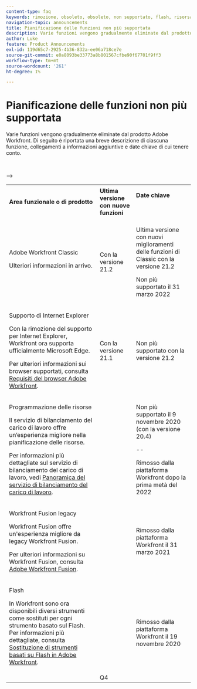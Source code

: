 ```yaml
---
content-type: faq
keywords: rimozione, obsoleto, obsoleto, non supportato, flash, risorsa, programmazione
navigation-topic: announcements
title: Pianificazione delle funzioni non più supportata
description: Varie funzioni vengono gradualmente eliminate dal prodotto Adobe Workfront. Di seguito è riportata una breve descrizione di ciascuna funzione, collegamenti a informazioni aggiuntive e date chiave di cui tenere conto.
author: Luke
feature: Product Announcements
exl-id: 119d65c7-2925-4b36-832a-ee06a718ce7e
source-git-commit: e0a8093be33773a8b801567cfbe90f67701f9ff3
workflow-type: tm+mt
source-wordcount: '261'
ht-degree: 1%

---
```


# Pianificazione delle funzioni non più supportata

Varie funzioni vengono gradualmente eliminate dal prodotto Adobe Workfront. Di seguito è riportata una breve descrizione di ciascuna funzione, collegamenti a informazioni aggiuntive e date chiave di cui tenere conto.

<table style="table-layout:auto"> 
 <col> 
 <col data-mc-conditions=""> 
 <col> 
 <tbody> 
  <tr> 
   <td><b>Area funzionale o di prodotto</b></td> 
   <td><strong>Ultima versione con nuove funzioni</strong> </td> 
   <td> <p rowspan="2"><strong>Date chiave</strong> </p> <p rowspan="2"> </p> </td> 
  </tr> 
  <tr data-mc-conditions=""> 
   <td>Adobe Workfront Classic <p style="font-weight: normal;">Ulteriori informazioni in arrivo.</p> </td> 
   <td>Con la versione 21.2</td> 
   <td> <p>Ultima versione con nuovi miglioramenti delle funzioni di Classic con la versione 21.2</p> <p>Non più supportato il 31 marzo 2022</p> </td> 
  </tr> 
  <tr data-mc-conditions=""> 
   <td> <p>Supporto di Internet Explorer</p> <p>Con la rimozione del supporto per Internet Explorer, Workfront ora supporta ufficialmente Microsoft Edge. </p> <p>Per ulteriori informazioni sui browser supportati, consulta <a href="../../workfront-basics/workfront-browser-requirements.md" class="MCXref xref">Requisiti del browser Adobe Workfront</a>.</p> </td> 
   <td>Con la versione 21.1</td> 
   <td>Non più supportato con la versione 21.2</td> 
  </tr> 
  <tr> 
   <td> <p>Programmazione delle risorse</p> <p>Il servizio di bilanciamento del carico di lavoro offre un’esperienza migliore nella pianificazione delle risorse.</p> <p>Per informazioni più dettagliate sul servizio di bilanciamento del carico di lavoro, vedi <a href="../../resource-mgmt/workload-balancer/overview-workload-balancer.md">Panoramica del servizio di bilanciamento del carico di lavoro</a>.</p> </td> 
   <td> </td> 
   <td> <p>Non più supportato il 9 novembre 2020 (con la versione 20.4)</p> <p>--</p> <p>Rimosso dalla piattaforma Workfront dopo la prima metà del 2022</p> </td> 
  </tr> 
  <tr> 
   <td> <p>Workfront Fusion legacy</p> <p>Workfront Fusion offre un'esperienza migliore da legacy Workfront Fusion.</p> <p>Per ulteriori informazioni su Workfront Fusion, consulta <a href="../../workfront-fusion/workfront-fusion-2.md" class="MCXref xref">Adobe Workfront Fusion</a>.</p> </td> 
   <td> </td> 
   <td>Rimosso dalla piattaforma Workfront il 31 marzo 2021</td> 
  </tr> 
  <tr> 
   <td> <p>Flash</p> <p>In Workfront sono ora disponibili diversi strumenti come sostituti per ogni strumento basato sul Flash. Per informazioni più dettagliate, consulta <a href="../../product-announcements/announcements/announcement-archive/replace-flash-tools.md" class="MCXref xref">Sostituzione di strumenti basati su Flash in Adobe Workfront</a>.</p> </td> 
   <td> </td> 
   <td> <p> </p> <p>Rimosso dalla piattaforma Workfront il 19 novembre 2020</p> </td> 
  </tr> <!--
   <tr data-mc-conditions="QuicksilverOrClassic.Draft mode"> 
    <td> <p>Enhanced Authentication 1.0</p> <p>The method of migrating to the new Enhanced Authentication 2.0 depends on whether you are using Legacy Authentication or Enhanced Authentication 1.0. For more information, see <a href="../../administration-and-setup/manage-workfront/security/get-started-enhanced-authentication.md" class="MCXref xref">Enhanced Authentication overview</a>.</p> </td> 
    <td>&nbsp;</td> 
    <td>2021</td> 
   </tr>
  --> <!--
   <tr data-mc-conditions="QuicksilverOrClassic.Draft mode"> 
    <td> <p>Allowlist updates </p> <!--
      <p data-mc-conditions="QuicksilverOrClassic.Draft mode">Split</p>
     --> <!--
      <p data-mc-conditions="QuicksilverOrClassic.Draft mode">Email Service updated (MailGun)</p>
     --> <p> </p> </td> 
    <td> </td> 
    <td>Q4</td> 
   </tr>
  --&gt; 
 </tbody> 
</table>
